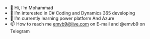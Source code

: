 - 👋 Hi, I’m Mohammad
- 👀 I’m interested in C# Coding and Dynamics 365 developing
- 🌱 I’m currently learning power platform And Azure 
- 📫 How to reach me emvb9@live.com on E-mail and @emvb9 on Telegram
